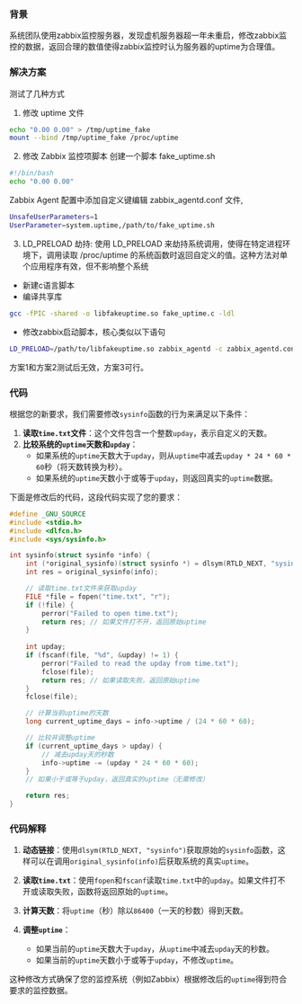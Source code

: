 ### 背景
系统团队使用zabbix监控服务器，发现虚机服务器超一年未重启，修改zabbix监控的数据，返回合理的数值使得zabbix监控时认为服务器的uptime为合理值。

### 解决方案
测试了几种方式
1. 修改 uptime 文件
```bash
echo "0.00 0.00" > /tmp/uptime_fake
mount --bind /tmp/uptime_fake /proc/uptime
```
2. 修改 Zabbix 监控项脚本
创建一个脚本 fake_uptime.sh
```bash
#!/bin/bash
echo "0.00 0.00"
```
Zabbix Agent 配置中添加自定义键编辑 zabbix_agentd.conf 文件,
```bash
UnsafeUserParameters=1
UserParameter=system.uptime,/path/to/fake_uptime.sh
```
3. LD_PRELOAD 劫持: 使用 LD_PRELOAD 来劫持系统调用，使得在特定进程环境下，调用读取 /proc/uptime 的系统函数时返回自定义的值。这种方法对单个应用程序有效，但不影响整个系统
- 新建c语言脚本
- 编译共享库
```bash
gcc -fPIC -shared -o libfakeuptime.so fake_uptime.c -ldl
```
- 修改zabbix启动脚本，核心类似以下语句
```bash
LD_PRELOAD=/path/to/libfakeuptime.so zabbix_agentd -c zabbix_agentd.conf
```

方案1和方案2测试后无效，方案3可行。

### 代码
根据您的新要求，我们需要修改`sysinfo`函数的行为来满足以下条件：

1. **读取`time.txt`文件**：这个文件包含一个整数`upday`，表示自定义的天数。
2. **比较系统的`uptime`天数和`upday`**：
   - 如果系统的`uptime`天数大于`upday`，则从`uptime`中减去`upday * 24 * 60 * 60`秒（将天数转换为秒）。
   - 如果系统的`uptime`天数小于或等于`upday`，则返回真实的`uptime`数据。

下面是修改后的代码，这段代码实现了您的要求：

```c
#define _GNU_SOURCE
#include <stdio.h>
#include <dlfcn.h>
#include <sys/sysinfo.h>

int sysinfo(struct sysinfo *info) {
    int (*original_sysinfo)(struct sysinfo *) = dlsym(RTLD_NEXT, "sysinfo");
    int res = original_sysinfo(info);

    // 读取time.txt文件来获取upday
    FILE *file = fopen("time.txt", "r");
    if (!file) {
        perror("Failed to open time.txt");
        return res; // 如果文件打不开，返回原始uptime
    }
    
    int upday;
    if (fscanf(file, "%d", &upday) != 1) {
        perror("Failed to read the upday from time.txt");
        fclose(file);
        return res; // 如果读取失败，返回原始uptime
    }
    fclose(file);

    // 计算当前uptime的天数
    long current_uptime_days = info->uptime / (24 * 60 * 60);

    // 比较并调整uptime
    if (current_uptime_days > upday) {
        // 减去upday天的秒数
        info->uptime -= (upday * 24 * 60 * 60);
    }
    // 如果小于或等于upday，返回真实的uptime（无需修改）

    return res;
}
```

### 代码解释

1. **动态链接**：使用`dlsym(RTLD_NEXT, "sysinfo")`获取原始的`sysinfo`函数，这样可以在调用`original_sysinfo(info)`后获取系统的真实`uptime`。

2. **读取`time.txt`**：使用`fopen`和`fscanf`读取`time.txt`中的`upday`。如果文件打不开或读取失败，函数将返回原始的`uptime`。

3. **计算天数**：将`uptime`（秒）除以`86400`（一天的秒数）得到天数。

4. **调整`uptime`**：
   - 如果当前的`uptime`天数大于`upday`，从`uptime`中减去`upday`天的秒数。
   - 如果当前的`uptime`天数小于或等于`upday`，不修改`uptime`。

这种修改方式确保了您的监控系统（例如Zabbix）根据修改后的`uptime`得到符合要求的监控数据。